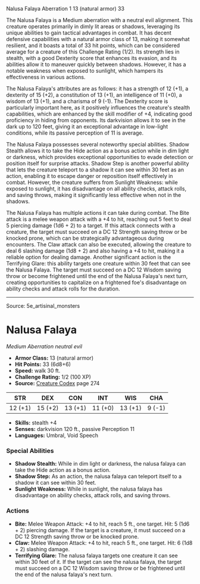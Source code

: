 <MonsterName/>Nalusa Falaya</MonsterName>
<CreatureType/>Aberration</CreatureType>
<CR/>1</CR>
<AC/>13 (natural armor)</AC>
<HP/>33</HP>
<summary>The Nalusa Falaya is a Medium aberration with a neutral evil alignment. This creature operates primarily in dimly lit areas or shadows, leveraging its unique abilities to gain tactical advantages in combat. It has decent defensive capabilities with a natural armor class of 13, making it somewhat resilient, and it boasts a total of 33 hit points, which can be considered average for a creature of this Challenge Rating (1/2). Its strength lies in stealth, with a good Dexterity score that enhances its evasion, and its abilities allow it to maneuver quickly between shadows. However, it has a notable weakness when exposed to sunlight, which hampers its effectiveness in various actions. </summary>

<detail>

The Nalusa Falaya's attributes are as follows: it has a strength of 12 (+1), a dexterity of 15 (+2), a constitution of 13 (+1), an intelligence of 11 (+0), a wisdom of 13 (+1), and a charisma of 9 (-1). The Dexterity score is particularly important here, as it positively influences the creature's stealth capabilities, which are enhanced by the skill modifier of +4, indicating good proficiency in hiding from opponents. Its darkvision allows it to see in the dark up to 120 feet, giving it an exceptional advantage in low-light conditions, while its passive perception of 11 is average.

The Nalusa Falaya possesses several noteworthy special abilities. Shadow Stealth allows it to take the Hide action as a bonus action while in dim light or darkness, which provides exceptional opportunities to evade detection or position itself for surprise attacks. Shadow Step is another powerful ability that lets the creature teleport to a shadow it can see within 30 feet as an action, enabling it to escape danger or reposition itself effectively in combat. However, the creature suffers from Sunlight Weakness: while exposed to sunlight, it has disadvantage on all ability checks, attack rolls, and saving throws, making it significantly less effective when not in the shadows.

The Nalusa Falaya has multiple actions it can take during combat. The Bite attack is a melee weapon attack with a +4 to hit, reaching out 5 feet to deal 5 piercing damage (1d6 + 2) to a target. If this attack connects with a creature, the target must succeed on a DC 12 Strength saving throw or be knocked prone, which can be strategically advantageous during encounters. The Claw attack can also be executed, allowing the creature to deal 6 slashing damage (1d8 + 2) and also having a +4 to hit, making it a reliable option for dealing damage. Another significant action is the Terrifying Glare: this ability targets one creature within 30 feet that can see the Nalusa Falaya. The target must succeed on a DC 12 Wisdom saving throw or become frightened until the end of the Nalusa Falaya's next turn, creating opportunities to capitalize on a frightened foe's disadvantage on ability checks and attack rolls for the duration.</detail>



---

Source: 5e_artisinal_monsters

# Nalusa Falaya

*Medium* *Aberration* *neutral evil*

- **Armor Class:** 13 (natural armor)
- **Hit Points:** 33 (6d8+6)
- **Speed:** walk 30 ft.
- **Challenge Rating:** 1/2 (100 XP)
- **Source:** [Creature Codex](https://koboldpress.com/kpstore/product/creature-codex-for-5th-edition-dnd) page 274

| STR | DEX | CON | INT | WIS | CHA |
| --- | --- | --- | --- | --- | --- |
| 12 (+1) | 15 (+2) | 13 (+1) | 11 (+0) | 13 (+1) | 9 (-1) |

- **Skills:** stealth +4
- **Senses:** darkvision 120 ft., passive Perception 11
- **Languages:** Umbral, Void Speech

### Special Abilities

- **Shadow Stealth:** While in dim light or darkness, the nalusa falaya can take the Hide action as a bonus action.
- **Shadow Step:** As an action, the nalusa falaya can teleport itself to a shadow it can see within 30 feet.
- **Sunlight Weakness:** While in sunlight, the nalusa falaya has disadvantage on ability checks, attack rolls, and saving throws.

### Actions

- **Bite:** Melee Weapon Attack: +4 to hit, reach 5 ft., one target. Hit: 5 (1d6 + 2) piercing damage. If the target is a creature, it must succeed on a DC 12 Strength saving throw or be knocked prone.
- **Claw:** Melee Weapon Attack: +4 to hit, reach 5 ft., one target. Hit: 6 (1d8 + 2) slashing damage.
- **Terrifying Glare:** The nalusa falaya targets one creature it can see within 30 feet of it. If the target can see the nalusa falaya, the target must succeed on a DC 12 Wisdom saving throw or be frightened until the end of the nalusa falaya's next turn.




